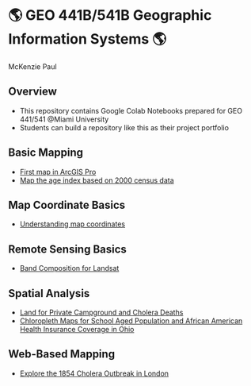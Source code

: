 # :earth_americas: GEO 441B/541B Geographic Information Systems :earth_americas:

McKenzie Paul

## Overview
- This repository contains Google Colab Notebooks prepared for GEO 441/541 @Miami University
- Students can build a repository like this as their project portfolio

## Basic Mapping

- [First map in ArcGIS Pro](https://github.com/mhpaul/gis-project-portfolio-geo441/blob/main/basic%20mapping/first-arc-gis-map.ipynb)
- [Map the age index based on 2000 census data](https://github.com/mhpaul/gis-project-portfolio-geo441/blob/main/basic%20mapping/age-index-mapping.ipynb)

## Map Coordinate Basics

- [Understanding map coordinates](https://github.com/mhpaul/gis-project-portfolio-geo441/blob/main/map-coordinates-basics/understanding-coordinates.ipynb)

## Remote Sensing Basics
- [Band Composition for Landsat](https://github.com/mhpaul/gis-project-portfolio-geo441/blob/main/remote-sensing-basics/understand_band_composite.ipynb)

## Spatial Analysis
- [Land for Private Campground and Cholera Deaths](https://github.com/mhpaul/gis-project-portfolio-geo441/blob/main/spatial_analysis/cholera-and-campground-maps.ipynb)
- [Chloropleth Maps for School Aged Population and African American Health Insurance Coverage in Ohio](https://github.com/mhpaul/gis-project-portfolio-geo441/blob/main/spatial_analysis/chloropleth-maps-using-census-tract-data.ipynb)

## Web-Based Mapping
- [Explore the 1854 Cholera Outbreak in London](https://miamioh.maps.arcgis.com/apps/instant/sidebar/index.html?appid=672a2fb7823a4488a82acc2a660afffe)
